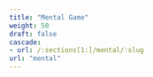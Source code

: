 ```yaml
---
title: "Mental Game"
weight: 50
draft: false
cascade:
- url: /:sections[1:]/mental/:slug
url: "mental"
---
```


